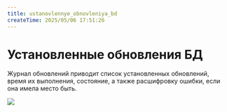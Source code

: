 ```yaml
---
title: ustanovlennye_obnovleniya_bd
createTime: 2025/05/06 17:51:26
---
```

# Установленные обновления БД
Журнал обновлений приводит список установленных обновлений, время их выполнения, состояние, а также расшифровку ошибки, если она имела место быть.

![](image431.png)
